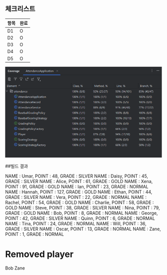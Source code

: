 ## 체크리스트

| 항목 | 완료 |
|------|------|
| D1   | O    |
| D2   | O    |
| D3   | O    |
| D4   | O    |
| D5   | O    |

![alt text](image.png)



##빌드 결과


NAME : Umar, POINT : 48, GRADE : SILVER
NAME : Daisy, POINT : 45, GRADE : SILVER
NAME : Alice, POINT : 61, GRADE : GOLD
NAME : Xena, POINT : 91, GRADE : GOLD
NAME : Ian, POINT : 23, GRADE : NORMAL
NAME : Hannah, POINT : 127, GRADE : GOLD
NAME : Ethan, POINT : 44, GRADE : SILVER
NAME : Vera, POINT : 22, GRADE : NORMAL
NAME : Rachel, POINT : 54, GRADE : GOLD
NAME : Charlie, POINT : 58, GRADE : GOLD
NAME : Steve, POINT : 38, GRADE : SILVER
NAME : Nina, POINT : 79, GRADE : GOLD
NAME : Bob, POINT : 8, GRADE : NORMAL
NAME : George, POINT : 42, GRADE : SILVER
NAME : Quinn, POINT : 6, GRADE : NORMAL
NAME : Tina, POINT : 24, GRADE : NORMAL
NAME : Will, POINT : 36, GRADE : SILVER
NAME : Oscar, POINT : 13, GRADE : NORMAL
NAME : Zane, POINT : 1, GRADE : NORMAL

Removed player
==============
Bob
Zane
